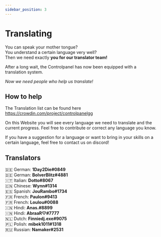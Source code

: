 ```yaml
---
sidebar_position: 3
---
```


# Translating

You can speak your mother tongue?<br/>
You understand a certain language very well?<br/>
Then we need exactly **you for our translator team!**<br/>

After a long wait, the Controlpanel has now been equipped with a translation system.<br/>

_Now we need people who help us translate!_<br/>

## How to help

The Translation list can be found here
https://crowdin.com/project/controlpanelgg

On this Website you will see every language we need to translate and the current progress.
Feel free to contribute or correct any language you know.

If you have a suggestion for a language or want to bring in your skills on a certain language, feel free to contact us on discord!

## Translators

:de: German: **1Day2Die#0849**<br/>
:de: German: **BolverBlitz#4881**<br/>
:it: Italian: **Dotto#8067**<br/>
🇨🇳 Chinese: **Wynn#1314**<br/>
🇪🇸 Spanish: **JouRambo#1734**<br/>
🇫🇷 French: **Paulon#9413**<br/>
🇫🇷 French: **Loulou#0088**<br/>
🇮🇳 Hindi: **Anas.#8899**<br/>
🇮🇳 Hindi: **AbraaR♡#7777**<br/>
🇳🇱 Dutch: **Finniedj.exe#9075**<br/>
🇵🇱 Polish: **mibek1011#1318**<br/>
🇷🇺 Russian: **Namaker#2531**<br/>
